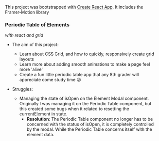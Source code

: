 This project was bootstrapped with [Create React App](https://github.com/facebook/create-react-app).
It includes the Framer-Motion library

### Periodic Table of Elements 
*with react and grid* 

* The aim of this project: 
    * Learn about CSS Grid, and how to quickly, responsively create grid layouts 
    * Learn more about adding smooth animations to make a page feel more 'alive' 
    * Create a fun little periodic table app that any 8th grader will appreciate come study time 😜

* Struggles: 
    * Managing the state of isOpen on the Element Modal component. Originally I was managing it on the Periodic Table component, but this created some bugs when it related to resetting the currentElement in state. 
        * **Resolution**: The Periodic Table component no longer has to be concerned with the status of isOpen, it is completely controlled by the modal. While the Periodic Table concerns itself with the element data. 